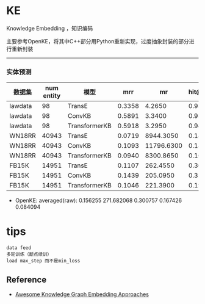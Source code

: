 # KE
Knowledge Embedding   ，知识编码

主要参考OpenKE，将其中C++部分用Python重新实现，过度抽象封装的部分进行重新封装 

---
### 实体预测
|数据集|num entity|模型|mrr|mr|hit@10|hit@3|hit@1|
|---|---|---|---|---|---|---|---|
|lawdata|98|TransE|0.3358|4.2650|0.9350|0.5950|0.0100|
|lawdata|98|ConvKB|0.5891|3.3400|0.9350|0.7250|0.3950|
|lawdata|98|TransformerKB|0.5918|3.2950|0.9400|0.7200|0.4050|
|WN18RR|40943|TransE|0.0719|8944.3050|0.1850|0.1300|0.0000|
|WN18RR|40943|ConvKB|0.1093|11796.6300|0.1800|0.1450|0.0650|
|WN18RR|40943|TransformerKB|0.0940|8300.8650|0.1600|0.1100|0.0650|
|FB15K|14951|TransE|0.1107|262.4550|0.3000|0.1250|0.0200|
|FB15K|14951|ConvKB|0.1439|205.0950|0.3100|0.1400|0.0750|
|FB15K|14951|TransformerKB|0.1046|221.3900|0.1900|0.0900|0.0500|

- OpenKE: averaged(raw): 0.156255 271.682068 0.300757 0.167426    0.084094


# tips
    data feed 
    多轮训练（断点续训）
    load max_step 而不是min_loss

## Reference
- [Awesome Knowledge Graph Embedding Approaches](https://gist.github.com/mommi84/07f7c044fa18aaaa7b5133230207d8d4)

